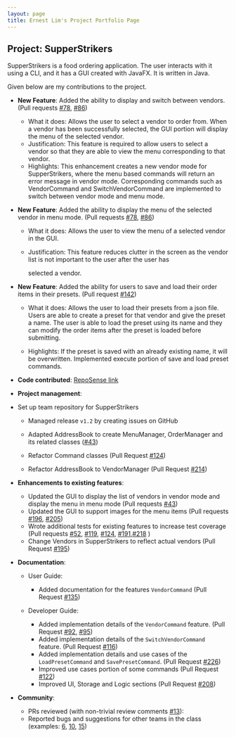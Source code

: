 ```yaml
---
layout: page
title: Ernest Lim's Project Portfolio Page
---
```


## Project: SupperStrikers

SupperStrikers is a food ordering application. The user interacts with it using a CLI, and it has a GUI created with JavaFX. It is written in Java.

Given below are my contributions to the project.

* **New Feature**: Added the ability to display and switch between vendors. (Pull requests [#78](https://github.com/AY2021S1-CS2103-T16-1/tp/pull/78), [#86](https://github.com/AY2021S1-CS2103-T16-1/tp/pull/86))

  * What it does: Allows the user to select a vendor to order from. When a vendor has been successfully selected, the GUI portion will display the menu of the selected vendor.
  * Justification: This feature is required to allow users to select a vendor so that they are able to view the menu corresponding to that vendor.
  * Highlights: This enhancement creates a new vendor mode for SupperStrikers, where the menu based commands will return an error message in vendor mode. Corresponding commands such as VendorCommand and SwitchVendorCommand are implemented to switch between vendor mode and menu mode.

* **New Feature**: Added the ability to display the menu of the selected vendor in menu mode. (Pull requests [#78](https://github.com/AY2021S1-CS2103-T16-1/tp/pull/78), [#86](https://github.com/AY2021S1-CS2103-T16-1/tp/pull/86))

  * What it does: Allows the user to view the menu of a selected vendor in the GUI.

  * Justification: This feature reduces clutter in the screen as the vendor list is not important to the user after the user has

    selected a vendor.

* **New Feature**: Added the ability for users to save and load their order items in their presets. (Pull request [#142](https://github.com/AY2021S1-CS2103-T16-1/tp/pull/142))

  * What it does: Allows the user to load their presets from a json file. Users are able to create a preset for that vendor and give the preset a name. The user is able to load the preset using its name and they can modify the order items after the preset is loaded before submitting. 
  
  * Highlights: If the preset is saved with an already existing name, it will be overwritten. Implemented execute portion of save and load preset commands.

    

* **Code contributed**: [RepoSense link](https://nus-cs2103-ay2021s1.github.io/tp-dashboard/#breakdown=true&search=ernestlim8&sort=groupTitle&sortWithin=title&since=2020-08-14&timeframe=commit&mergegroup=&groupSelect=groupByRepos&checkedFileTypes=docs~functional-code~test-code~other)

* **Project management**:

* Set up team repository for SupperStrikers

  * Managed release `v1.2`  by creating issues on GitHub

  * Adapted AddressBook to create MenuManager, OrderManager and its related classes ([#43](https://github.com/AY2021S1-CS2103-T16-1/tp/pull/43))

  * Refactor Command classes (Pull Request [#124](https://github.com/AY2021S1-CS2103-T16-1/tp/pull/124))

  * Refactor AddressBook to VendorManager (Pull Request [#214](https://github.com/AY2021S1-CS2103-T16-1/tp/pull/214))

    

* **Enhancements to existing features**:

  * Updated the GUI to display the list of vendors in vendor mode and display the menu in menu mode (Pull requests [#43](https://github.com/AY2021S1-CS2103-T16-1/tp/pull/43))
  * Updated the GUI to support images for the menu items (Pull requests [#196](https://github.com/AY2021S1-CS2103-T16-1/tp/pull/196), [#205](https://github.com/AY2021S1-CS2103-T16-1/tp/pull/205))
  * Wrote additional tests for existing features to increase test coverage (Pull requests [#52](https://github.com/AY2021S1-CS2103-T16-1/tp/pull/52), [#119](https://github.com/AY2021S1-CS2103-T16-1/tp/pull/119), [#124](https://github.com/AY2021S1-CS2103-T16-1/tp/pull/124), [#191](https://github.com/AY2021S1-CS2103-T16-1/tp/pull/191),[#218](https://github.com/AY2021S1-CS2103-T16-1/tp/pull/218) )
  * Change Vendors in SupperStrikers to reflect actual vendors (Pull Request [#195](https://github.com/AY2021S1-CS2103-T16-1/tp/pull/195))

* **Documentation**:

  * User Guide:
    * Added documentation for the features `VendorCommand`  (Pull Request [#135](https://github.com/AY2021S1-CS2103-T16-1/tp/pull/135))

  * Developer Guide:

    * Added implementation details of the `VendorCommand` feature. (Pull Request [#92](https://github.com/AY2021S1-CS2103-T16-1/tp/pull/92), [#95](https://github.com/AY2021S1-CS2103-T16-1/tp/pull/95))
    * Added implementation details of the `SwitchVendorCommand` feature. (Pull Request [#116](https://github.com/AY2021S1-CS2103-T16-1/tp/pull/116))
    * Added implementation details and use cases of the `LoadPresetCommand` and `SavePresetCommand`. (Pull Request [#226](https://github.com/AY2021S1-CS2103-T16-1/tp/pull/226))
    * Improved use cases portion of some commands (Pull Request [#122](https://github.com/AY2021S1-CS2103-T16-1/tp/pull/122))
    * Improved UI, Storage and Logic sections (Pull Request [#208](https://github.com/AY2021S1-CS2103-T16-1/tp/pull/208))

* **Community**:

  * PRs reviewed (with non-trivial review comments [#13](https://github.com/AY2021S1-CS2103-T16-1/tp/pull/13)): 
  * Reported bugs and suggestions for other teams in the class (examples: [6](https://github.com/ernestlim8/ped/issues/6), [10](https://github.com/ernestlim8/ped/issues/10), [15](https://github.com/ernestlim8/ped/issues/15))

